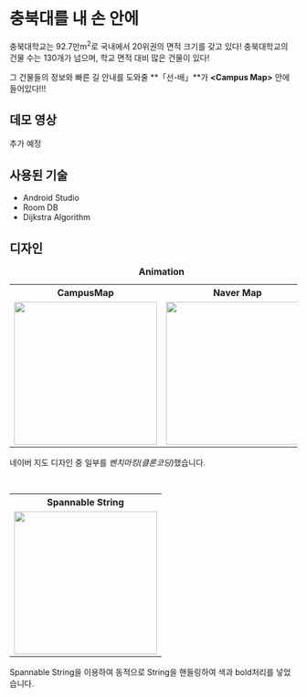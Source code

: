 ﻿# 충북대를 내 손 안에
충북대학교는 92.7만m$^2$로 국내에서 20위권의 면적 크기를 갖고 있다!
충북대학교의 건물 수는 130개가 넘으며, 학교 면적 대비 많은 건물이 있다!

그 건물들의 정보와 빠른 길 안내를 도와줄 **「선-배」**가 **\<Campus Map\>** 안에 들어있다!!!

## 데모 영상
추가 예정
 
## 사용된 기술 
- Android Studio
- Room DB
- Dijkstra Algorithm

## 디자인
<table>
<caption>
	<strong> Animation</strong>
</caption>
<tr>
<th> CampusMap </th>
<th> Naver Map </th>
</tr>
<tr>
<td align="center"> <a><img src="https://user-images.githubusercontent.com/57510192/113973681-aa434e80-9877-11eb-82b6-f30b600b8a97.gif" width="250"/></a> </td>
<td align="center"> <a><img src="https://user-images.githubusercontent.com/57510192/113973678-a9aab800-9877-11eb-8ddc-b6ff4b749537.gif" width="250"/></a> </td>
</tr>
</table>
네이버 지도 디자인 중 일부를 <i>벤치마킹(클론코딩)</i>했습니다.
<br>
<br>

<table>
<caption>
<tr>
<th>Spannable String</th>
</tr>
<tr>
<td align="center"> <a><img src="https://user-images.githubusercontent.com/57510192/113974919-b03a2f00-9879-11eb-9c4b-29339828804e.gif" width="250"/></a> </td>
</tr>
</table>
Spannable String을 이용하여 동적으로 String을 핸들링하여 색과 bold처리를 넣었습니다.
